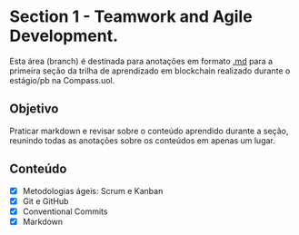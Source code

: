 # Section 1 - Teamwork and Agile Development.

Esta área (branch) é destinada para anotações em formato [.md](https://www.markdownguide.org/) para a primeira seção da trilha de aprendizado em blockchain realizado durante o estágio/pb na Compass.uol.

## Objetivo

Praticar markdown e revisar sobre o conteúdo aprendido durante a seção, reunindo todas as anotações sobre os conteúdos em apenas um lugar.

## Conteúdo

- [x] Metodologias ágeis: Scrum e Kanban
- [x] Git e GitHub
- [X] Conventional Commits
- [x] Markdown